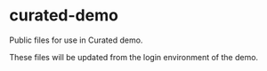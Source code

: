 # curated-demo
Public files for use in Curated demo.

These files will be updated from the login environment 
of the demo.

